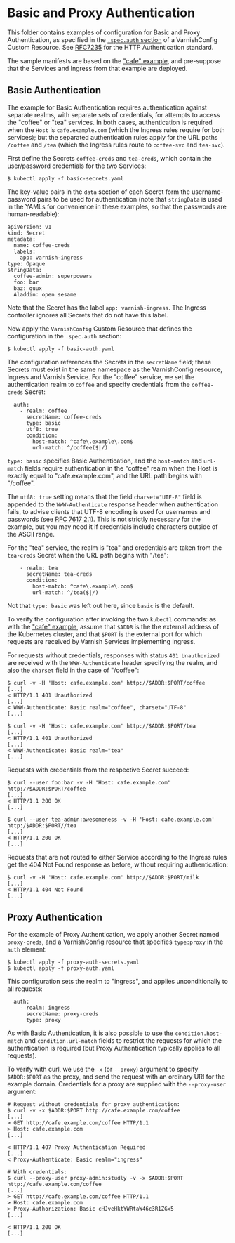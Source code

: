 # Basic and Proxy Authentication

This folder contains examples of configuration for Basic and Proxy
Authentication, as specified in the
[``.spec.auth`` section](/docs/ref-varnish-cfg.md) of a VarnishConfig
Custom Resource. See [RFC7235](https://tools.ietf.org/html/rfc7235)
for the HTTP Authentication standard.

The sample manifests are based on the
["cafe" example](/examples/hello), and pre-suppose that the Services
and Ingress from that example are deployed.

## Basic Authentication

The example for Basic Authentication requires authentication against
separate realms, with separate sets of credentials, for attempts to
access the "coffee" or "tea" services. In both cases, authentication
is required when the ``Host`` is ``cafe.example.com`` (which the
Ingress rules require for both services); but the separated
authentication rules apply for the URL paths ``/coffee`` and ``/tea``
(which the Ingress rules route to ``coffee-svc`` and ``tea-svc``).

First define the Secrets ``coffee-creds`` and ``tea-creds``, which
contain the user/password credentials for the two Services:

```
$ kubectl apply -f basic-secrets.yaml
```

The key-value pairs in the ``data`` section of each Secret form the
username-password pairs to be used for authentication (note that
``stringData`` is used in the YAMLs for convenience in these examples,
so that the passwords are human-readable):

```
apiVersion: v1
kind: Secret
metadata:
  name: coffee-creds
  labels:
    app: varnish-ingress
type: Opaque
stringData:
  coffee-admin: superpowers
  foo: bar
  baz: quux
  Aladdin: open sesame
```

Note that the Secret has the label ``app: varnish-ingress``. The
Ingress controller ignores all Secrets that do not have this label.

Now apply the ``VarnishConfig`` Custom Resource that defines the
configuration in the ``.spec.auth`` section:

```
$ kubectl apply -f basic-auth.yaml
```

The configuration references the Secrets in the ``secretName`` field;
these Secrets must exist in the same namespace as the VarnishConfig
resource, Ingress and Varnish Service. For the "coffee" service, we
set the authentication realm to ``coffee`` and specify credentials
from the ``coffee-creds`` Secret:

```
  auth:
    - realm: coffee
      secretName: coffee-creds
      type: basic
      utf8: true
      condition:
        host-match: ^cafe\.example\.com$
        url-match: ^/coffee($|/)
```

``type: basic`` specifies Basic Authentication, and the ``host-match``
and ``url-match`` fields require authentication in the "coffee" realm
when the Host is exactly equal to "cafe.example.com", and the URL path
begins with "/coffee".

The ``utf8: true`` setting means that the field ``charset="UTF-8"``
field is appended to the ``WWW-Authenticate`` response header when
authentication fails, to advise clients that UTF-8 encoding is used
for usernames and passwords (see
[RFC 7617 2.1](https://tools.ietf.org/html/rfc7617#section-2.1)).
This is not strictly necessary for the example, but you may need it if
credentials include characters outside of the ASCII range.

For the "tea" service, the realm is "tea" and credentials are taken
from the ``tea-creds`` Secret when the URL path begins with "/tea":

```
    - realm: tea
      secretName: tea-creds
      condition:
        host-match: ^cafe\.example\.com$
        url-match: ^/tea($|/)
```

Not that ``type: basic`` was left out here, since ``basic`` is the
default.

To verify the configuration after invoking the two ``kubectl``
commands: as with the ["cafe" example](/examples/hello), assume that
``$ADDR`` is the the external address of the Kubernetes cluster, and
that ``$PORT`` is the external port for which requests are received by
Varnish Services implementing Ingress.

For requests without credentials, responses with status
``401 Unauthorized`` are received with the ``WWW-Authenticate`` header
specifying the realm, and also the ``charset`` field in the case of
"/coffee":

```
$ curl -v -H 'Host: cafe.example.com' http://$ADDR:$PORT/coffee
[...]
< HTTP/1.1 401 Unauthorized
[...]
< WWW-Authenticate: Basic realm="coffee", charset="UTF-8"
[...]

$ curl -v -H 'Host: cafe.example.com' http://$ADDR:$PORT/tea
[...]
< HTTP/1.1 401 Unauthorized
[...]
< WWW-Authenticate: Basic realm="tea"
[...]
```

Requests with credentials from the respective Secret succeed:

```
$ curl --user foo:bar -v -H 'Host: cafe.example.com' http://$ADDR:$PORT/coffee
[...]
< HTTP/1.1 200 OK
[...]

$ curl --user tea-admin:awesomeness -v -H 'Host: cafe.example.com' http:/$ADDR:$PORT//tea
[...]
< HTTP/1.1 200 OK
[...]
```

Requests that are not routed to either Service according to the
Ingress rules get the 404 Not Found response as before, without
requiring authentication:

```
$ curl -v -H 'Host: cafe.example.com' http://$ADDR:$PORT/milk
[...]
< HTTP/1.1 404 Not Found
[...]
```

## Proxy Authentication

For the example of Proxy Authentication, we apply another Secret named
``proxy-creds``, and a VarnishConfig resource that specifies
``type:proxy`` in the ``auth`` element:

```
$ kubectl apply -f proxy-auth-secrets.yaml
$ kubectl apply -f proxy-auth.yaml
```

This configuration sets the realm to "ingress", and applies
unconditionally to all requests:

```
  auth:
    - realm: ingress
      secretName: proxy-creds
      type: proxy
```

As with Basic Authentication, it is also possible to use the
``condition.host-match`` and ``condition.url-match`` fields to
restrict the requests for which the authentication is required (but
Proxy Authentication typically applies to all requests).

To verify with curl, we use the ``-x`` (or ``--proxy``) argument to
specify ``$ADDR:$PORT`` as the proxy, and send the request with an
ordinary URI for the example domain. Credentials for a proxy are
supplied with the ``--proxy-user`` argument:

```
# Request without credentials for proxy authentication:
$ curl -v -x $ADDR:$PORT http://cafe.example.com/coffee
[...]
> GET http://cafe.example.com/coffee HTTP/1.1
> Host: cafe.example.com
[...]

< HTTP/1.1 407 Proxy Authentication Required
[...]
< Proxy-Authenticate: Basic realm="ingress"

# With credentials:
$ curl --proxy-user proxy-admin:studly -v -x $ADDR:$PORT http://cafe.example.com/coffee
[...]
> GET http://cafe.example.com/coffee HTTP/1.1
> Host: cafe.example.com
> Proxy-Authorization: Basic cHJveHktYWRtaW46c3R1ZGx5
[...]

< HTTP/1.1 200 OK
[...]
```

